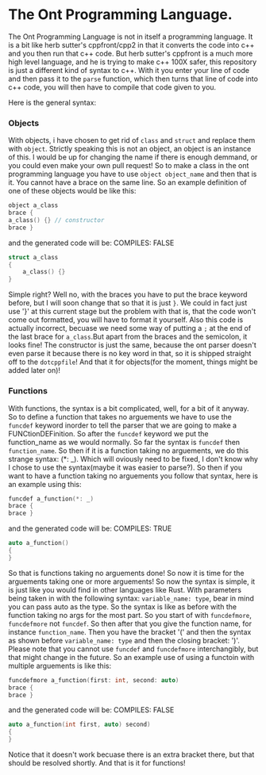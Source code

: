 # The Ont Programming Language.

The Ont Programming Language is not in itself a programming language. It is a bit like herb sutter's cppfront/cpp2 in that it converts the code into c++ and you then run that c++ code. But herb sutter's cppfront is a much more high level language, and he is trying to make c++ 100X safer, this repository is just a different kind of syntax to c++. With it you enter your line of code and then pass it to the `parse` function, which then turns that line of code into c++ code, you will then have to compile that code given to you.

Here is the general syntax:

### Objects

With objects, i have chosen to get rid of `class` and `struct` and replace them with `object`. Strictly speaking this is not an object, an object is an instance of this. I would be up for changing the name if there is enough demmand, or you could even make your own pull request! So to make a class in the ont programming language you have to use `object object_name` and then that is it. You cannot have a brace on the same line. So an example definition of one of these objects would be like this:
```C++
object a_class
brace {
a_class() {} // constructor
brace }
```
and the generated code will be:                                                                                         COMPILES: FALSE
```C++
struct a_class
{
    a_class() {}
}
```
Simple right? Well no, with the braces you have to put the brace keyword before, but I will soon change that so that it is just `}`. We could in fact just use '}' at this current stage but the problem with that is, that the code won't come out formatted, you will have to format it yourself. Also this code is actually incorrect, becuase we need some way of putting a `;` at the end of the last brace for `a_class`.But apart from the braces and the semicolon, it looks fine! The constructor is just the same, because the ont parser doesn't even parse it because there is no key word in that, so it is shipped straight off to the `dotcppfile`! And that it for objects(for the moment, things might be added later on)!

### Functions

With functions, the syntax is a bit complicated, well, for a bit of it anyway. So to define a function that takes no arguements we have to use the `funcdef` keyword inorder to tell the parser that we are going to make a FUNCtionDEFinition. So after the `funcdef` keyword we put the function_name as we would normally. So far the syntax is `funcdef` then `function_name`. So then if it is a function taking no arguements, we do this strange syntax: (*: _). Which will oviously need to be fixed, I don't know why I chose to use the syntax(maybe it was easier to parse?). So then if you want to have a function taking no arguements you follow that syntax, here is an example using this:
```C++
funcdef a_function(*: _)
brace {
brace }
```
and the generated code will be:                                                                                           COMPILES: TRUE
```C++
auto a_function()
{
}
```
So that is functions taking no arguements done! So now it is time for the arguements taking one or more arguements! So now the syntax is simple, it is just like you would find in other languages like Rust. With parameters being taken in with the following syntax: `variable_name: type`, bear in mind you can pass auto as the type. So the syntax is like as before with the function taking no args for the most part. So you start of with `funcdefmore`, `funcdefmore` not `funcdef`. So then after that you give the function name, for instance `function_name`. Then you have the bracket '(' and then the syntax as shown before `variable_name: type` and then the closing bracket: ')'. Please note that you cannot use `funcdef` and `funcdefmore` interchangibly, but that might change in the future. So an example use of using a functoin with multiple arguements is like this:
```C++
funcdefmore a_function(first: int, second: auto)
brace {
brace }
```
and the generated code will be:                                                                                              COMPILES: FALSE
```C++
auto a_function(int first, auto) second)
{
}
```
Notice that it doesn't work becuase there is an extra bracket there, but that should be resolved shortly. And that is it for functions!
